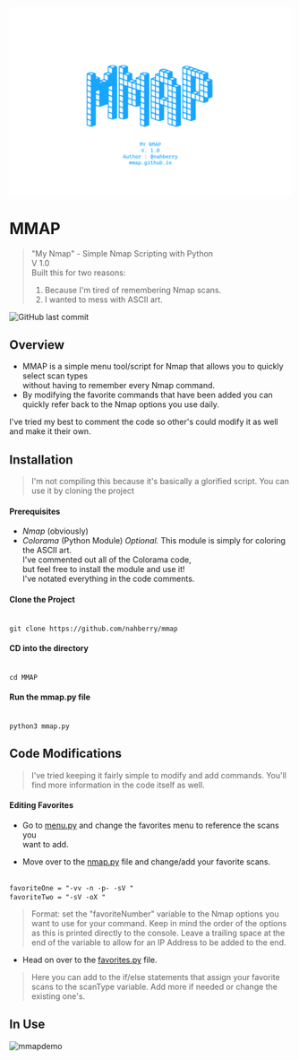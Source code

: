 

![MMAP Logo](https://github.com/nahberry/mmap/blob/main/Resources/Images/mmap.PNG)

# MMAP  
> "My Nmap" - Simple Nmap Scripting with Python  
> V 1.0  
> Built this for two reasons:  
> 1. Because I'm tired of remembering Nmap scans.  
> 2. I wanted to mess with ASCII art.  


![GitHub last commit](https://img.shields.io/github/last-commit/nahberry/mmap)


## Overview

* MMAP is a simple menu tool/script for Nmap that allows you to quickly select scan types  
without having to remember every Nmap command.  
* By modifying the favorite commands that have been added you can quickly refer back to the Nmap options you use daily.   

I've tried my best to comment the code so other's could modify it as well and make it their own.     

## Installation

> I'm not compiling this because it's basically a glorified script.
> You can use it by cloning the project   

#### Prerequisites
- _Nmap_ (obviously)
- _Colorama_ (Python Module)
  *Optional.*   This module is simply for coloring the ASCII art.   
  I've commented out all of the Colorama code,  
  but feel free to install the module and use it!  
  I've notated everything in the code comments.  


#### Clone the Project

```

git clone https://github.com/nahberry/mmap

```

#### CD into the directory  

```

cd MMAP

```
#### Run the mmap.py file

```

python3 mmap.py

```

## Code Modifications

> I've tried keeping it fairly simple to modify and add commands.
> You'll find more information in the code itself as well.

#### Editing Favorites

* Go to [menu.py](https://github.com/nahberry/mmap/blob/main/menu.py) and change the favorites menu to reference the scans you  
want to add.  

* Move over to the [nmap.py](https://github.com/nahberry/mmap/blob/main/nmap.py) file and change/add your favorite scans.

```

favoriteOne = "-vv -n -p- -sV "
favoriteTwo = "-sV -oX "

```
> Format: set the "favoriteNumber" variable to the Nmap options you want to use for your command. Keep in mind the order of the options as this is printed directly to the console. Leave a trailing space at the end of the variable to allow for an IP Address to be added to the end.

* Head on over to the [favorites.py](https://github.com/nahberry/mmap/blob/main/favorites.py) file.

> Here you can add to the if/else statements that assign your favorite scans to the scanType variable. Add more if needed or change the existing one's.  

## In Use
![mmapdemo](https://github.com/nahberry/mmap/blob/main/Resources/Images/mmapDemo.gif)
